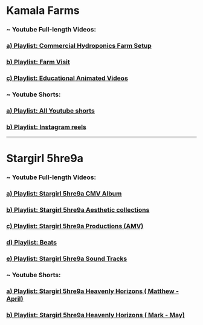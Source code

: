  <h1>  Kamala Farms </h1>
 
 
### ~ Youtube Full-length Videos:

 ### [ a) Playlist: Commercial Hydroponics Farm Setup ](https://www.youtube.com/playlist?list=PLE1_rINIw84w6odUTM27JyfAwLpT3omPB) 
  ### [ b) Playlist: Farm Visit ](https://youtube.com/playlist?list=PLE1_rINIw84yIajIBVDHj1MSbAmPfRU-M) 
 ### [ c) Playlist: Educational Animated Videos](https://youtube.com/playlist?list=PLE1_rINIw84yIajIBVDHj1MSbAmPfRU-M) 
 
 

### ~ Youtube Shorts:

 ### [ a) Playlist: All Youtube shorts ](https://youtube.com/playlist?list=PLE1_rINIw84x-TLnRiZ7t-_uWJCAubgXQ) 
 ### [ b) Playlist: Instagram reels ](https://github.com/shreyamalogi/MyBestWorks/blob/master/pyprojects.md) 
 
 ---


 #  Stargirl 5hre9a
 
 ### ~ Youtube Full-length Videos:
 
  ### [  a) Playlist: Stargirl 5hre9a CMV Album](https://www.youtube.com/watch?v=p_oNyOqDr3M&list=PLZ6XBdDIlBR9TkOgxDubd1P1dtHWt6onl&pp=gAQBiAQB) 
  ### [  b) Playlist: Stargirl 5hre9a Aesthetic collections ](https://www.youtube.com/watch?v=ouDinGQtLkA&list=PLZ6XBdDIlBR_fSz-C5aLMkg1yqOPa1hYZ&pp=gAQBiAQB) 
  ### [  c) Playlist: Stargirl 5hre9a Productions (AMV) ](https://www.youtube.com/watch?v=qolzdBf5ZsY&list=PLZ6XBdDIlBR94Jw6pOczoWTMFdntMuODw&pp=gAQBiAQB) 
  ### [  d) Playlist: Beats ](https://www.youtube.com/watch?v=Cvv30YJ9MAI&list=PLZ6XBdDIlBR_nfhHKZZ0GWYx2nDb9v3HR&pp=gAQBiAQB) 
  ### [  e) Playlist: Stargirl 5hre9a Sound Tracks ](https://www.youtube.com/watch?v=bvkN-xgagMM&list=PLZ6XBdDIlBR8rggYx2zjlA_VgXQBfgbRq&pp=gAQBiAQB) 
  
  ### ~ Youtube Shorts:

  ### [  a) Playlist: Stargirl 5hre9a Heavenly Horizons ( Matthew - April) ](https://www.youtube.com/watch?v=kGyRO9asXS0&list=PLZ6XBdDIlBR9y62KO5kR8bZZ4bjOCv_Va&pp=gAQBiAQB) 
   ### [ b) Playlist: Stargirl 5hre9a Heavenly Horizons ( Mark - May) ](https://www.youtube.com/watch?v=75K4Gh26Hg4&list=PLZ6XBdDIlBR_o95avSo4Eu5pLvLTY8iTG&pp=gAQBiAQB) 
  
  
       
       

  
